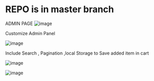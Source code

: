 # REPO is in master branch 

ADMIN PAGE 
![image](https://github.com/Ridhesh05/EShop/assets/123955317/f603014f-5fda-47eb-84ad-0c4459a3ec25)

Customize Admin Panel

![image](https://github.com/Ridhesh05/EShop/assets/123955317/e864d5d8-0ebe-4be2-98c6-4e1d19b84b84)


Include Search , Pagination ,local Storage to Save added item in cart 

![image](https://github.com/Ridhesh05/EShop/assets/123955317/b5f89d9f-d281-4a9b-b2f5-640376cd244f)

![image](https://github.com/Ridhesh05/EShop/assets/123955317/914cda77-07ca-4d9c-8878-a521a2568dfb)

